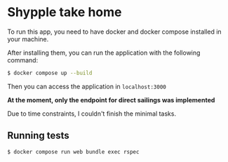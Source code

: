 # Shypple take home

To run this app, you need to have docker and docker compose installed in your machine.

After installing them, you can run the application with the following command:

```sh
$ docker compose up --build
```

Then you can access the application in `localhost:3000`

**At the moment, only the endpoint for direct sailings was implemented**

Due to time constraints, I couldn't finish the minimal tasks.

## Running tests

```sh
$ docker compose run web bundle exec rspec
```

